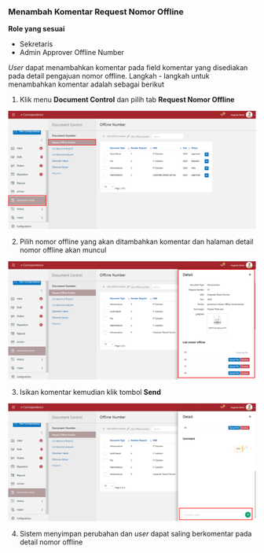 ### **Menambah Komentar Request Nomor Offline**

**Role yang sesuai**

- Sekretaris
- Admin Approver Offline Number

*User* dapat menambahkan komentar pada field komentar yang disediakan pada detail pengajuan nomor offline. Langkah - langkah untuk menambahkan komentar adalah sebagai berikut

1. Klik menu **Document Control** dan pilih tab **Request Nomor Offline**

![gambar](SC_AgendaKendali/AG38.png)

2. Pilih nomor offline yang akan ditambahkan komentar dan halaman detail nomor offline akan muncul

![gambar](SC_AgendaKendali/AG39.png)

3. Isikan komentar kemudian klik tombol **Send**

![gambar](SC_AgendaKendali/AG40.png)

4. Sistem menyimpan perubahan dan *user* dapat saling berkomentar pada detail nomor offline